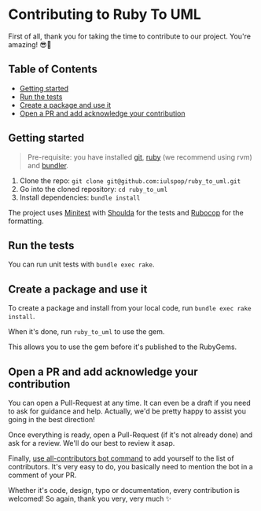 # Contributing to Ruby To UML

First of all, thank you for taking the time to contribute to our project. You're amazing! 😎🌟

## Table of Contents

- [Getting started](#getting-started)
- [Run the tests](#run-the-tests)
- [Create a package and use it](#create-a-package-and-use-it)
- [Open a PR and add acknowledge your contribution](#open-a-pr-and-add-acknowledge-your-contribution)

## Getting started

> Pre-requisite: you have installed [git][install-git], [ruby][install-ruby] (we recommend using rvm) and [bundler][install-bundler].

1. Clone the repo: `git clone git@github.com:iulspop/ruby_to_uml.git`
1. Go into the cloned repository: `cd ruby_to_uml`
1. Install dependencies: `bundle install`

The project uses [Minitest][minitest] with [Shoulda][shoulda] for the tests and [Rubocop][rubocop] for the formatting.

## Run the tests

You can run unit tests with `bundle exec rake`.

## Create a package and use it

To create a package and install from your local code, run `bundle exec rake install`.

When it's done, run `ruby_to_uml` to use the gem.

This allows you to use the gem before it's published to the RubyGems.

## Open a PR and add acknowledge your contribution

You can open a Pull-Request at any time. It can even be a draft if you need to ask for guidance and help. Actually, we'd be pretty happy to assist you going in the best direction!

Once everything is ready, open a Pull-Request (if it's not already done) and ask for a review. We'll do our best to review it asap.

Finally, [use all-contributors bot command][all-contributors-bot-command] to add yourself to the list of contributors. It's very easy to do, you basically need to mention the bot in a comment of your PR.

Whether it's code, design, typo or documentation, every contribution is welcomed! So again, thank you very, very much ✨

<!-- Links -->

[install-git]: https://git-scm.com/book/en/v2/Getting-Started-Installing-Git
[install-ruby]: https://www.ruby-lang.org/en/documentation/installation/
[install-bundler]: https://bundler.io/
[minitest]: https://github.com/seattlerb/minitest
[shoulda]: https://github.com/thoughtbot/shoulda
[rubocop]: https://github.com/rubocop-hq/rubocop
[all-contributors-bot-command]: https://allcontributors.org/docs/en/bot/usage#all-contributors-add
